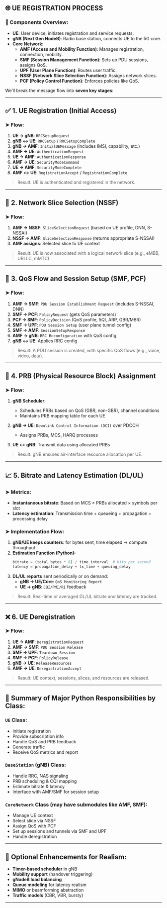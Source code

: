 ## 🌐 **UE REGISTRATION PROCESS**

### 🧩 Components Overview:
- **UE**: User device, initiates registration and service requests.
- **gNB (Next Gen NodeB)**: Radio base station, connects UE to the 5G core.
- **Core Network**:
  - **AMF (Access and Mobility Function)**: Manages registration, connection, mobility.
  - **SMF (Session Management Function)**: Sets up PDU sessions, assigns QoS.
  - **UPF (User Plane Function)**: Routes user traffic.
  - **NSSF (Network Slice Selection Function)**: Assigns network slices.
  - **PCF (Policy Control Function)**: Enforces policies like QoS.

We’ll break the message flow into **seven key stages**:

---

## ✅ 1. UE Registration (Initial Access)

### ➤ Flow:
1. **UE → gNB**: `RRCSetupRequest`  
2. **gNB ↔ UE**: `RRCSetup` / `RRCSetupComplete`
3. **gNB → AMF**: `InitialUEMessage` (includes IMSI, capability, etc.)
4. **AMF → UE**: `AuthenticationRequest`
5. **UE → AMF**: `AuthenticationResponse`
6. **AMF → UE**: `SecurityModeCommand`
7. **UE → AMF**: `SecurityModeComplete`
8. **AMF ↔ UE**: `RegistrationAccept` / `RegistrationComplete`

> Result: UE is authenticated and registered in the network.

---

## 🧬 2. Network Slice Selection (NSSF)

### ➤ Flow:
1. **AMF → NSSF**: `SliceSelectionRequest` (based on UE profile, DNN, S-NSSAI)
2. **NSSF → AMF**: `SliceSelectionResponse` (returns appropriate S-NSSAI)
3. **AMF assigns**: Selected slice to UE context

> Result: UE is now associated with a logical network slice (e.g., eMBB, URLLC, mMTC).

---

## 📶 3. QoS Flow and Session Setup (SMF, PCF)

### ➤ Flow:
1. **AMF → SMF**: `PDU Session Establishment Request` (includes S-NSSAI, DNN)
2. **SMF → PCF**: `PolicyRequest` (gets QoS parameters)
3. **PCF → SMF**: `PolicyDecision` (QoS profile, 5QI, ARP, GBR/MBR)
4. **SMF → UPF**: `PDU Session Setup` (user plane tunnel config)
5. **SMF → AMF**: `SessionSetupResponse`
6. **AMF → gNB**: `RRC Reconfiguration` with QoS config
7. **gNB ↔ UE**: Applies RRC config

> Result: A PDU session is created, with specific QoS flows (e.g., voice, video, data).

---

## 📡 4. PRB (Physical Resource Block) Assignment

### ➤ Flow:
1. **gNB Scheduler**:
   - Schedules PRBs based on QoS (GBR, non-GBR), channel conditions
   - Maintains PRB mapping table for each UE
  
2. **gNB → UE**: `Downlink Control Information (DCI)` over PDCCH
   - Assigns PRBs, MCS, HARQ processes

3. **UE ↔ gNB**: Transmit data using allocated PRBs

> Result: gNB ensures air-interface resource allocation per UE.

---

## 📈 5. Bitrate and Latency Estimation (DL/UL)

### ➤ Metrics:
- **Instantaneous bitrate**: Based on MCS × PRBs allocated × symbols per slot
- **Latency estimation**: Transmission time + queueing + propagation + processing delay

### ➤ Implementation Flow:
1. **gNB/UE keeps counters**: for bytes sent, time elapsed → compute throughput
2. **Estimation Function (Python):**
   ```python
   bitrate = (total_bytes * 8) / time_interval  # bits per second
   latency = propagation_delay + tx_time + queuing_delay
   ```
3. **DL/UL reports** sent periodically or on demand:
   - **gNB → UE/Core**: `QoS Monitoring Report`
   - **UE → gNB**: `CQI/PMI/RI` feedback

> Result: Real-time or averaged DL/UL bitrate and latency are tracked.

---

## ❌ 6. UE Deregistration

### ➤ Flow:
1. **UE → AMF**: `DeregistrationRequest`
2. **AMF → SMF**: `PDU Session Release`
3. **SMF → UPF**: `Teardown Session`
4. **SMF → PCF**: `PolicyRelease`
5. **gNB → UE**: `ReleaseResources`
6. **AMF → UE**: `DeregistrationAccept`

> Result: UE context, sessions, slices, and resources are released.

---

## 🧠 Summary of Major Python Responsibilities by Class:

### `UE` Class:
- Initiate registration
- Provide subscription info
- Handle QoS and PRB feedback
- Generate traffic
- Receive QoS metrics and report

### `BaseStation` (gNB) Class:
- Handle RRC, NAS signaling
- PRB scheduling & CQI mapping
- Estimate bitrate & latency
- Interface with AMF/SMF for session setup

### `CoreNetwork` Class (may have submodules like AMF, SMF):
- Manage UE context
- Select slice via NSSF
- Assign QoS with PCF
- Set up sessions and tunnels via SMF and UPF
- Handle deregistration

---

## 🔁 Optional Enhancements for Realism:
- **Timer-based scheduler** in gNB
- **Mobility support** (handover triggering)
- **gNodeB load balancing**
- **Queue modeling** for latency realism
- **MIMO** or beamforming abstraction
- **Traffic models** (CBR, VBR, bursty)

---
